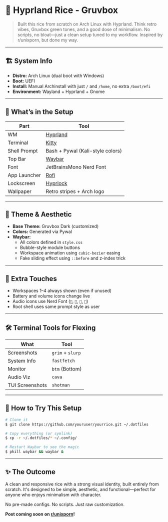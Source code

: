 # 🌿 Hyprland Rice - Gruvbox

> Built this rice from scratch on Arch Linux with Hyprland. Think retro vibes, Gruvbox green tones, and a good dose of minimalism. No scripts, no bloat—just a clean setup tuned to my workflow. Inspired by r/unixporn, but done my way.

---

## 🏗️ System Info

- **Distro:** Arch Linux (dual boot with Windows)
- **Boot:** UEFI
- **Install:** Manual Archinstall with just `/` and `/home`, no extra `/boot/efi`
- **Environment:** Wayland + Hyprland + Gnome

---

## 🧩 What’s in the Setup

| Part         | Tool                             |
| ------------ | -------------------------------- |
| WM           | [Hyprland](w)                    |
| Terminal     | [Kitty](w)                       |
| Shell Prompt | Bash + Pywal (Kali-style colors) |
| Top Bar      | [Waybar](w)                      |
| Font         | JetBrainsMono Nerd Font          |
| App Launcher | [Rofi](w)                        |
| Lockscreen   | [Hyprlock](w)                    |
| Wallpaper    | Retro stripes + Arch logo        |

---

## 🎨 Theme & Aesthetic

- **Base Theme:** Gruvbox Dark (customized)
- **Colors:** Generated via Pywal
- **Waybar:**
  - All colors defined in `style.css`
  - Bubble-style module buttons
  - Workspace animation using `cubic-bezier` easing
  - Fake sliding effect using `::before` and z-index trick

---

## 🧠 Extra Touches

- Workspaces 1–4 always shown (even if unused)
- Battery and volume icons change live
- Audio icons use Nerd Font (``, ``, ``, ``)
- Root shell uses same prompt style as user

---

## 🛠️ Terminal Tools for Flexing

| What            | Tool             |
| --------------- | ---------------- |
| Screenshots     | `grim` + `slurp` |
| System Info     | `fastfetch`      |
| Monitor         | `btm` (Bottom)   |
| Audio Viz       | `cava`           |
| TUI Screenshots | `shotman`        |

---

## 🚀 How to Try This Setup

```bash
# Clone it
$ git clone https://github.com/youruser/yourrice.git ~/.dotfiles

# Copy everything (or symlink)
$ cp -r ~/.dotfiles/* ~/.config/

# Restart Waybar to see the magic
$ pkill waybar && waybar &
```

---

## ✨ The Outcome

A clean and responsive rice with a strong visual identity, built entirely from scratch. It's designed to be simple, aesthetic, and functional—perfect for anyone who enjoys minimalism with character.

No pre-made configs. No scripts. Just raw customization.

**Post coming soon on **[**r/unixporn**](w)**!**

